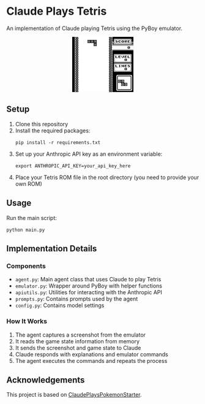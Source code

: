 # Claude Plays Tetris
An implementation of Claude playing Tetris using the PyBoy emulator.

<p align="center">
  <img src="tetris.gif" alt="Claude Opus 4 plays Tetris" />
</p>

## Setup
1. Clone this repository
2. Install the required packages:
   ```
   pip install -r requirements.txt
   ```
3. Set up your Anthropic API key as an environment variable:
   ```
   export ANTHROPIC_API_KEY=your_api_key_here
   ```
4. Place your Tetris ROM file in the root directory (you need to provide your own ROM)

## Usage
Run the main script:
```
python main.py
```

## Implementation Details

### Components
- `agent.py`: Main agent class that uses Claude to play Tetris
- `emulator.py`: Wrapper around PyBoy with helper functions
- `apiutils.py`: Utilities for interacting with the Anthropic API
- `prompts.py`: Contains prompts used by the agent
- `config.py`: Contains model settings

### How It Works
1. The agent captures a screenshot from the emulator
2. It reads the game state information from memory
3. It sends the screenshot and game state to Claude
4. Claude responds with explanations and emulator commands
5. The agent executes the commands and repeats the process

## Acknowledgements
This project is based on [ClaudePlaysPokemonStarter](https://github.com/davidhershey/ClaudePlaysPokemonStarter).